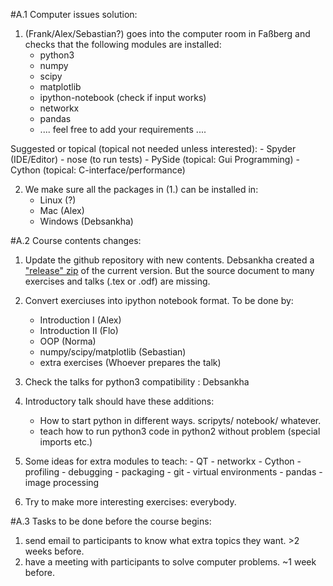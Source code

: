 #A.1 Computer issues solution:

1. (Frank/Alex/Sebastian?) goes into the computer room in Faßberg and checks that the following modules are installed:
    - python3
    - numpy
    - scipy
    - matplotlib
    - ipython-notebook (check if input works)
    - networkx
    - pandas
    - .... feel free to add your requirements ....

  Suggested or topical (topical not needed unless interested):
    - Spyder (IDE/Editor)
    - nose (to run tests)
    - PySide (topical: Gui Programming)
    - Cython (topical: C-interface/performance)

2. We make sure all the packages in (1.) can be installed in:
    - Linux (?)
    - Mac (Alex)
    - Windows (Debsankha)


#A.2 Course contents changes:

1. Update the github repository with new contents. Debsankha created a ["release" zip](https://github.com/MPIDS/Python-Course/releases) of the current version. But the source document to many exercises and talks (.tex or .odf) are missing. 

2. Convert exerciuses into ipython notebook format. To be done by:
    - Introduction I (Alex)
    - Introduction II (Flo)
    - OOP (Norma)
    - numpy/scipy/matplotlib (Sebastian)
    - extra exercises (Whoever prepares the talk)

3. Check the talks for python3 compatibility : Debsankha

4. Introductory talk should have these additions:
    - How to start python in different ways. scripyts/ notebook/ whatever.
    - teach how to run python3 code in python2 without problem (special imports etc.)

5. Some ideas for extra modules to teach:
        - QT
        - networkx
        - Cython
        - profiling
        - debugging
        - packaging
        - git
        - virtual environments
        - pandas
        - image processing


6. Try to make more interesting exercises: everybody.



#A.3 Tasks to be done before the course begins:

1. send email to participants to know what extra topics they want. >2 weeks before.
2. have a meeting with participants to solve computer problems. ~1 week before.
